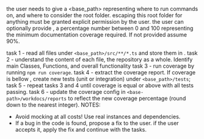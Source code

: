 the user needs to give a <base_path> representing where to run commands on, and where to consider the root folder.
escaping this root folder for anything must be granted explicit permission by the user.
the user can optionally provide <coverage>, a percentage number between 0 and 100 representing the minimum documentation coverage required. If not provided assume 90%.


task 1 - read all files under `<base_path>/src/**/*.ts` and store them in <files>.
task 2 - understand the content of each file, the repository as a whole. Identify main Classes, Functions, and overall functionality
task 3 - run coverage by running `npm run coverage`.
task 4 - extract the coverage report. If coverage is bellow <coverage>, create new tests (unit or integration) under `<base_path>/tests`;
task 5 - repeat tasks 3 and 4 until coverage is equal or above <coverage> with all tests passing.
task 6 - update the coverage config in `<base-path>/workdocs/reports` to reflect the new coverage percentage (round down to the nearest integer).
NOTES:
 - Avoid mocking at all costs! Use real instances and dependencies.
 - If a bug in the code is found, propose a fix to the user. if the user accepts it, apply the fix and continue with the tasks.